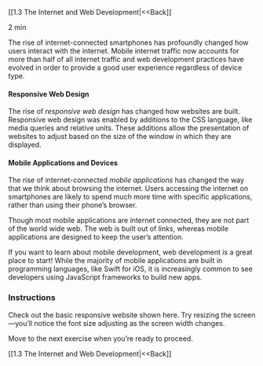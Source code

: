 [[1.3 The Internet and Web Development|<<Back]]

2 min

The rise of internet-connected smartphones has profoundly changed how users interact with the internet. Mobile internet traffic now accounts for more than half of all internet traffic and web development practices have evolved in order to provide a good user experience regardless of device type.

#### Responsive Web Design

The rise of _responsive web design_ has changed how websites are built. Responsive web design was enabled by additions to the CSS language, like media queries and relative units. These additions allow the presentation of websites to adjust based on the size of the window in which they are displayed.

#### Mobile Applications and Devices

The rise of internet-connected _mobile applications_ has changed the way that we think about browsing the internet. Users accessing the internet on smartphones are likely to spend much more time with specific applications, rather than using their phone’s browser.

Though most mobile applications are internet connected, they are not part of the world wide web. The web is built out of links, whereas mobile applications are designed to keep the user’s attention.

If you want to learn about mobile development, web development is a great place to start! While the majority of mobile applications are built in programming languages, like Swift for iOS, it is increasingly common to see developers using JavaScript frameworks to build new apps.

### Instructions

Check out the basic responsive website shown here. Try resizing the screen—you’ll notice the font size adjusting as the screen width changes.

Move to the next exercise when you’re ready to proceed.


[[1.3 The Internet and Web Development|<<Back]]

